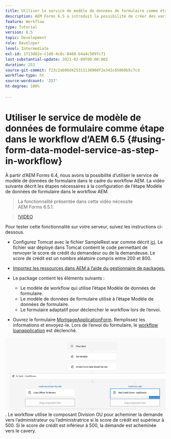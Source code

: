 ```yaml
---
title: Utiliser le service de modèle de données de formulaire comme étape dans le workflow d’AEM 6.5
description: AEM Forms 6.5 a introduit la possibilité de créer des variables dans le workflow AEM. Grâce à cette nouvelle fonctionnalité, utiliser « Appeler le service de modèle de données de formulaire » dans le workflow AEM est devenue très facile. La vidéo suivante vous guide tout au long des étapes à suivre pour utiliser Appeler le service de modèle de données de formulaire dans le workflow AEM.
feature: Workflow
type: Tutorial
version: 6.5
topic: Development
role: Developer
level: Intermediate
exl-id: 1f13d82e-c1d0-4c8c-8468-b4a4c5897c71
last-substantial-update: 2021-02-09T00:00:00Z
duration: 253
source-git-commit: f23c2ab86d42531113690df2e342c65060b5c7cd
workflow-type: ht
source-wordcount: '257'
ht-degree: 100%

---
```


# Utiliser le service de modèle de données de formulaire comme étape dans le workflow d’AEM 6.5 {#using-form-data-model-service-as-step-in-workflow}

À partir d’AEM Forms 6.4, nous avons la possibilité d’utiliser le service de modèle de données de formulaire dans le cadre du workflow AEM. La vidéo suivante décrit les étapes nécessaires à la configuration de l’étape Modèle de données de formulaire dans le workflow AEM.

>La fonctionnalité présentée dans cette vidéo nécessite AEM Forms 6.5.1.


>[!VIDEO](https://video.tv.adobe.com/v/28145?quality=12&learn=on)

Pour tester cette fonctionnalité sur votre serveur, suivez les instructions ci-dessous.

* Configurez Tomcat avec le fichier SampleRest.war comme décrit [ici](https://experienceleague.adobe.com/docs/experience-manager-learn/forms/ic-print-channel-tutorial/set-up-tomcat.html?lang=fr). Le fichier war déployé dans Tomcat contient le code permettant de renvoyer le score de crédit du demandeur ou de la demandeuse. Le score de crédit est un nombre aléatoire compris entre 200 et 800.

* [Importez les ressources dans AEM à l’aide du gestionnaire de packages.](assets/aem65-loanapplication.zip)
* Le package contient les éléments suivants :

   * Le modèle de workflow qui utilise l’étape Modèle de données de formulaire.
   * Le modèle de données de formulaire utilisé à l’étape Modèle de données de formulaire.
   * Le formulaire adaptatif pour déclencher le workflow lors de l’envoi.
* Ouvrez le formulaire [MortgageApplicationForm](http://localhost:4502/content/dam/formsanddocuments/loanapplication/jcr:content?wcmmode=disabled). Remplissez les informations et envoyez-le. Lors de l’envoi du formulaire, le [workflow loanapplication](http://http://localhost:4502/editor.html/conf/global/settings/workflow/models/LoanApplication2.html) est déclenché.

![Workflow](assets/invokefdm651.PNG).
Le workflow utilise le composant Division OU pour acheminer la demande vers l’administrateur ou l’administratrice si le score de crédit est supérieur à 500. Si le score de crédit est inférieur à 500, la demande est acheminée vers le cavery.
